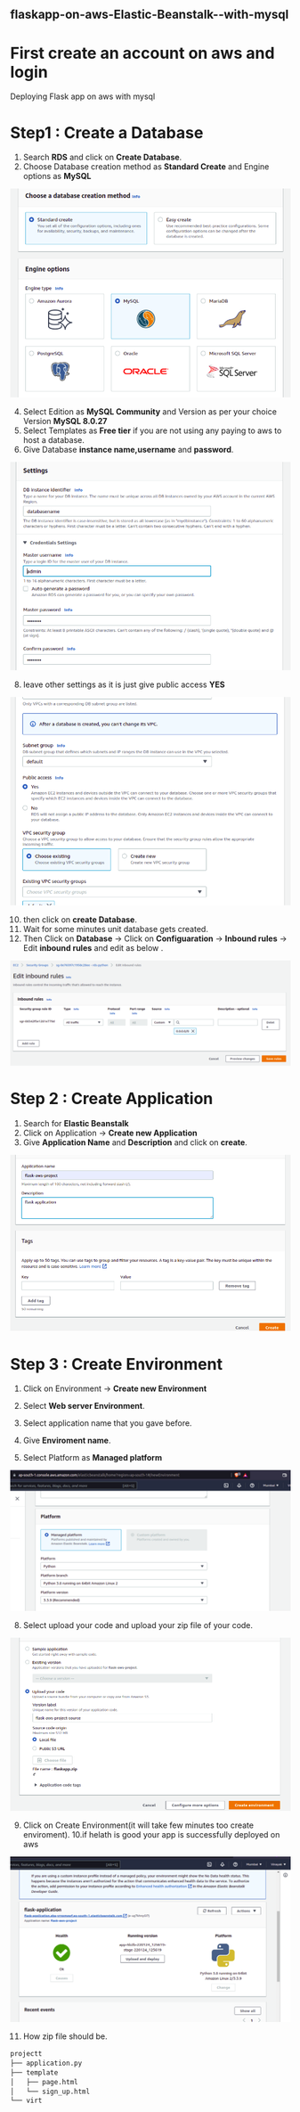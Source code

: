 ## flaskapp-on-aws-Elastic-Beanstalk--with-mysql
# First create an account on aws and login
Deploying Flask app on aws with mysql

# Step1 : Create a Database

  1. Search **RDS** and click on **Create Database**.
  2. Choose Database creation method as **Standard Create** and Engine options as **MySQL**
  
  
![Engine](https://github.com/vinayak1809/flaskapp-on-aws-Elastic-Beanstalk--with-mysql/blob/master/image/engine%201.png)


  4. Select Edition as **MySQL Community** and Version as per your choice Version **MySQL 8.0.27**
  5. Select Templates as **Free tier** if you are not using any paying to aws to host a database.
  6. Give Database **instance name,username** and **password**.


![Instance](https://github.com/vinayak1809/flaskapp-on-aws-Elastic-Beanstalk--with-mysql/blob/master/image/instance.png)


  8. leave other settings as it is just give public access **YES**


![Public Access](https://github.com/vinayak1809/flaskapp-on-aws-Elastic-Beanstalk--with-mysql/blob/master/image/public%20access.png)


  10. then click on **create Database**.
  11. Wait for some minutes unit database gets created.
  12. Then Click on **Database** -> Click on **Configuaration** -> **Inbound rules** -> Edit **inbound rules** and edit as below .


![Inbound Rules](https://github.com/vinayak1809/flaskapp-on-aws-Elastic-Beanstalk--with-mysql/blob/master/image/inbound.png)



  

 # Step 2 : Create Application 
  
   1. Search for **Elastic Beanstalk**
   2. Click on Application -> **Create new Application**
   3. Give **Application Name** and **Description** and click on **create**.


![Application Name](https://github.com/vinayak1809/flaskapp-on-aws-Elastic-Beanstalk--with-mysql/blob/master/image/application%20name.png)


 
 # Step 3 : Create Environment
 
  1. Click on Environment -> **Create new Environment**
  2. Select **Web server Environment**.
  3. Select application name that you gave before.
  4. Give **Enviroment name**. 
 
  6. Select Platform as **Managed platform**


![Select Platform](https://github.com/vinayak1809/flaskapp-on-aws-Elastic-Beanstalk--with-mysql/blob/master/image/selectplatform.png)


  8. Select upload your code and upload your zip file of your code.


![File Upload](https://github.com/vinayak1809/flaskapp-on-aws-Elastic-Beanstalk--with-mysql/blob/master/image/file%20upload.png)


  9. Click on Create Environment(it will take few minutes too create enviroment).
  10.if helath is good your app is successfully deployed on aws
  

![Health](https://github.com/vinayak1809/flaskapp-on-aws-Elastic-Beanstalk--with-mysql/blob/master/image/health.png)

  
  11.  How zip file should be.
    
```bash
projectt
├── application.py
├── template
│   ├── page.html
│   └── sign_up.html
└── virt
```
  
